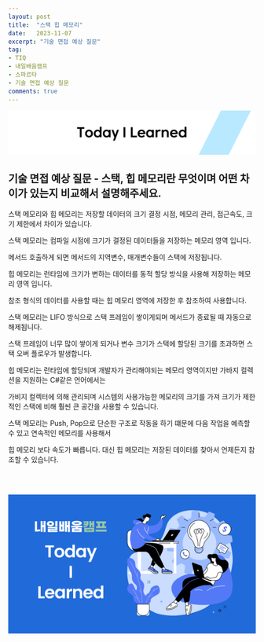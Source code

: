 ```yaml
---
layout: post
title:  "스택 힙 메모리"
date:   2023-11-07
excerpt: "기술 면접 예상 질문"
tag:
- TIQ
- 내일배움캠프
- 스파르타
- 기술 면접 예상 질문
comments: true
---
```


![nbcbanner](/assets/img/TILbanner.png)


## 기술 면접 예상 질문 - 스택, 힙 메모리란 무엇이며 어떤 차이가 있는지 비교해서 설명해주세요.

스택 메모리와 힙 메모리는 저장할 데이터의 크기 결정 시점, 메모리 관리, 접근속도, 크기 제한에서 차이가 있습니다.


스택 메모리는 컴파일 시점에 크기가 결정된 데이터들을 저장하는 메모리 영역 입니다.

메서드 호출하게 되면 메서드의 지역변수, 매개변수들이 스택에 저장됩니다.


힙 메모리는 런타임에 크기가 변하는 데이터를 동적 할당 방식을 사용해 저장하는 메모리 영역 입니다.

참조 형식의 데이터를 사용할 때는 힙 메모리 영역에 저장한 후 참조하여 사용합니다.


스택 메모리는 LIFO 방식으로 스택 프레임이 쌓이게되며 메서드가 종료될 때 자동으로 해제됩니다.

스택 프레임이 너무 많이 쌓이게 되거나 변수 크기가 스택에 할당된 크기를 초과하면 스택 오버 플로우가 발생합니다.


힙 메모리는 런타임에 할당되며 개발자가 관리해야되는 메모리 영역이지만 가바지 컬렉션을 지원하는 C#같은 언어에서는 

가비지 컬렉터에 의해 관리되며 시스템의 사용가능한 메모리의 크기를 가져 크기가 제한적인 스택에 비해 훨씬 큰 공간을 사용할 수 있습니다.


스택 메모리는 Push, Pop으로 단순한 구조로 작동을 하기 떄문에 다음 작업을 예측할 수 있고 연속적인 메모리를 사용해서

힙 메모리 보다 속도가 빠릅니다. 대신 힙 메모리는 저장된 데이터를 찾아서 언제든지 참조할 수 있습니다.



<br/>
<br/>

![nbcthumbnail](/assets/img/thumbnail-image.png)